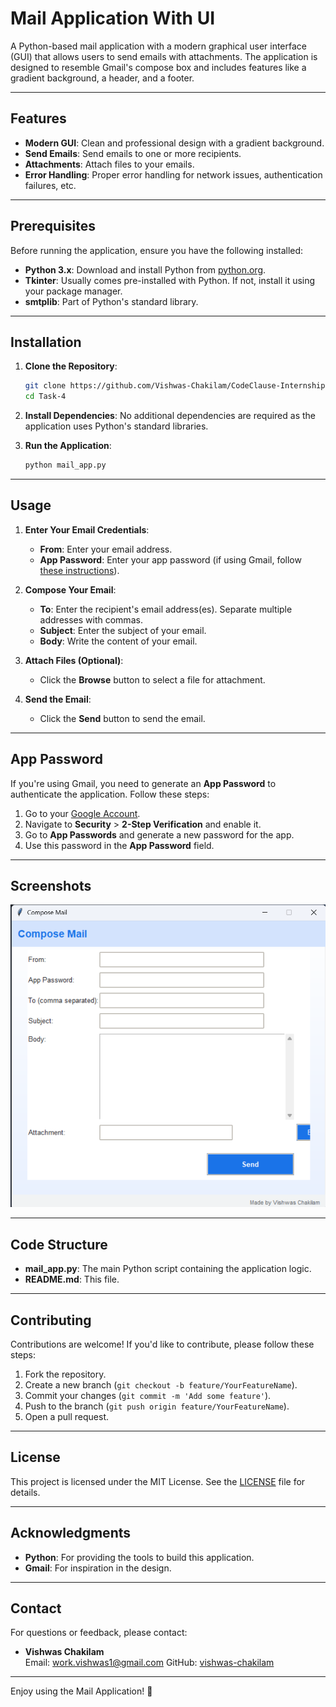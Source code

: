 # Mail Application With UI

A Python-based mail application with a modern graphical user interface (GUI) that allows users to send emails with attachments. The application is designed to resemble Gmail's compose box and includes features like a gradient background, a header, and a footer.

---

## Features

- **Modern GUI**: Clean and professional design with a gradient background.
- **Send Emails**: Send emails to one or more recipients.
- **Attachments**: Attach files to your emails.
- **Error Handling**: Proper error handling for network issues, authentication failures, etc.

---

## Prerequisites

Before running the application, ensure you have the following installed:

- **Python 3.x**: Download and install Python from [python.org](https://www.python.org/).
- **Tkinter**: Usually comes pre-installed with Python. If not, install it using your package manager.
- **smtplib**: Part of Python's standard library.

---

## Installation

1. **Clone the Repository**:
   ```bash
   git clone https://github.com/Vishwas-Chakilam/CodeClause-Internship.git
   cd Task-4
   ```

2. **Install Dependencies**:
   No additional dependencies are required as the application uses Python's standard libraries.

3. **Run the Application**:
   ```bash
   python mail_app.py
   ```

---

## Usage

1. **Enter Your Email Credentials**:
   - **From**: Enter your email address.
   - **App Password**: Enter your app password (if using Gmail, follow [these instructions](#app-password)).

2. **Compose Your Email**:
   - **To**: Enter the recipient's email address(es). Separate multiple addresses with commas.
   - **Subject**: Enter the subject of your email.
   - **Body**: Write the content of your email.

3. **Attach Files (Optional)**:
   - Click the **Browse** button to select a file for attachment.

4. **Send the Email**:
   - Click the **Send** button to send the email.

---

## App Password

If you're using Gmail, you need to generate an **App Password** to authenticate the application. Follow these steps:

1. Go to your [Google Account](https://myaccount.google.com/).
2. Navigate to **Security** > **2-Step Verification** and enable it.
3. Go to **App Passwords** and generate a new password for the app.
4. Use this password in the **App Password** field.

---

## Screenshots

![Mail Application Screenshot](https://github.com/Vishwas-Chakilam/CodeClause-Internship/blob/main/Task-4/Assets/Screenshot%202025-03-08%20102938.png)

---

## Code Structure

- **mail_app.py**: The main Python script containing the application logic.
- **README.md**: This file.

---

## Contributing

Contributions are welcome! If you'd like to contribute, please follow these steps:

1. Fork the repository.
2. Create a new branch (`git checkout -b feature/YourFeatureName`).
3. Commit your changes (`git commit -m 'Add some feature'`).
4. Push to the branch (`git push origin feature/YourFeatureName`).
5. Open a pull request.

---

## License

This project is licensed under the MIT License. See the [LICENSE](LICENSE) file for details.

---

## Acknowledgments

- **Python**: For providing the tools to build this application.
- **Gmail**: For inspiration in the design.

---

## Contact

For questions or feedback, please contact:

- **Vishwas Chakilam**  
  Email: work.vishwas1@gmail.com 
  GitHub: [vishwas-chakilam](https://github.com/vishwas-chakilam)

---

Enjoy using the Mail Application! 🚀
